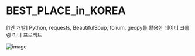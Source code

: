 # BEST_PLACE_in_KOREA
[1인 개발] Python, requests, BeautifulSoup, folium, geopy를 활용한 데이터 크롤링 미니 프로젝트

![image](https://user-images.githubusercontent.com/66910643/145706838-cc8924b8-5807-4b8f-94da-0743573de5d7.png)
